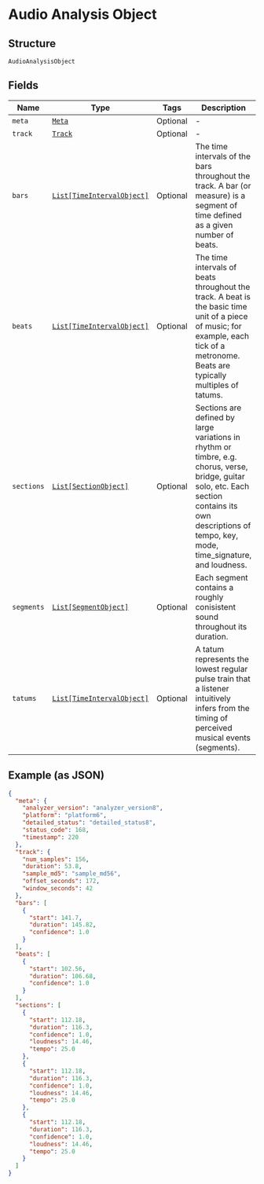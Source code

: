 
# Audio Analysis Object

## Structure

`AudioAnalysisObject`

## Fields

| Name | Type | Tags | Description |
|  --- | --- | --- | --- |
| `meta` | [`Meta`](../../doc/models/meta.md) | Optional | - |
| `track` | [`Track`](../../doc/models/track.md) | Optional | - |
| `bars` | [`List[TimeIntervalObject]`](../../doc/models/time-interval-object.md) | Optional | The time intervals of the bars throughout the track. A bar (or measure) is a segment of time defined as a given number of beats. |
| `beats` | [`List[TimeIntervalObject]`](../../doc/models/time-interval-object.md) | Optional | The time intervals of beats throughout the track. A beat is the basic time unit of a piece of music; for example, each tick of a metronome. Beats are typically multiples of tatums. |
| `sections` | [`List[SectionObject]`](../../doc/models/section-object.md) | Optional | Sections are defined by large variations in rhythm or timbre, e.g. chorus, verse, bridge, guitar solo, etc. Each section contains its own descriptions of tempo, key, mode, time_signature, and loudness. |
| `segments` | [`List[SegmentObject]`](../../doc/models/segment-object.md) | Optional | Each segment contains a roughly conisistent sound throughout its duration. |
| `tatums` | [`List[TimeIntervalObject]`](../../doc/models/time-interval-object.md) | Optional | A tatum represents the lowest regular pulse train that a listener intuitively infers from the timing of perceived musical events (segments). |

## Example (as JSON)

```json
{
  "meta": {
    "analyzer_version": "analyzer_version8",
    "platform": "platform6",
    "detailed_status": "detailed_status8",
    "status_code": 168,
    "timestamp": 220
  },
  "track": {
    "num_samples": 156,
    "duration": 53.8,
    "sample_md5": "sample_md56",
    "offset_seconds": 172,
    "window_seconds": 42
  },
  "bars": [
    {
      "start": 141.7,
      "duration": 145.82,
      "confidence": 1.0
    }
  ],
  "beats": [
    {
      "start": 102.56,
      "duration": 106.68,
      "confidence": 1.0
    }
  ],
  "sections": [
    {
      "start": 112.18,
      "duration": 116.3,
      "confidence": 1.0,
      "loudness": 14.46,
      "tempo": 25.0
    },
    {
      "start": 112.18,
      "duration": 116.3,
      "confidence": 1.0,
      "loudness": 14.46,
      "tempo": 25.0
    },
    {
      "start": 112.18,
      "duration": 116.3,
      "confidence": 1.0,
      "loudness": 14.46,
      "tempo": 25.0
    }
  ]
}
```

